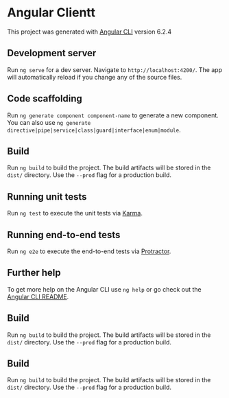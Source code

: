 # Angular Clientt

This project was generated with [Angular CLI](https://github.com/angular/angular-cli) version 6.2.4

## Development server

Run `ng serve` for a dev server. Navigate to `http://localhost:4200/`. The app will automatically reload if you change any of the source files.

## Code scaffolding

Run `ng generate component component-name` to generate a new component. You can also use `ng generate directive|pipe|service|class|guard|interface|enum|module`.

## Build

Run `ng build` to build the project. The build artifacts will be stored in the `dist/` directory. Use the `--prod` flag for a production build.

## Running unit tests

Run `ng test` to execute the unit tests via [Karma](https://karma-runner.github.io).

## Running end-to-end tests

Run `ng e2e` to execute the end-to-end tests via [Protractor](http://www.protractortest.org/).

## Further help

To get more help on the Angular CLI use `ng help` or go check out the [Angular CLI README](https://github.com/angular/angular-cli/blob/master/README.md).

## Build

Run `ng build` to build the project. The build artifacts will be stored in the `dist/` directory. Use the `--prod` flag for a production build.

## Build

Run `ng build` to build the project. The build artifacts will be stored in the `dist/` directory. Use the `--prod` flag for a production build.
